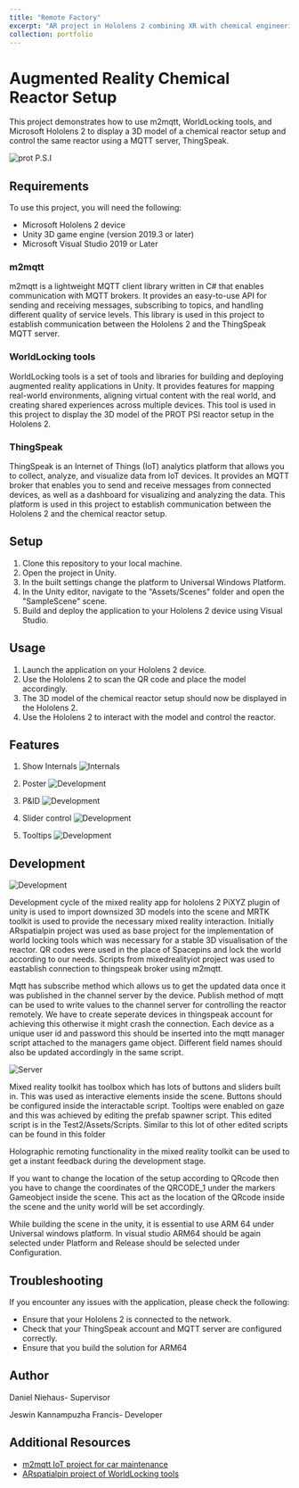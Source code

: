 ```yaml
---
title: "Remote Factory"
excerpt: "AR project in Hololens 2 combining XR with chemical engineering and IoT making possible to remotely control a plant from your home<br/><img src='/images/reactor.png'>"
collection: portfolio
---
```


# Augmented Reality Chemical Reactor Setup

This project demonstrates how to use m2mqtt, WorldLocking tools, and Microsoft Hololens 2 to display a 3D model of a chemical reactor setup and control the same reactor using a MQTT server, ThingSpeak.

![prot P.S.I](/images/reactor.png)

## Requirements

To use this project, you will need the following:

- Microsoft Hololens 2 device
- Unity 3D game engine (version 2019.3 or later)
- Microsoft Visual Studio 2019 or Later

### m2mqtt

m2mqtt is a lightweight MQTT client library written in C# that enables communication with MQTT brokers. It provides an easy-to-use API for sending and receiving messages, subscribing to topics, and handling different quality of service levels. This library is used in this project to establish communication between the Hololens 2 and the ThingSpeak MQTT server.

### WorldLocking tools

WorldLocking tools is a set of tools and libraries for building and deploying augmented reality applications in Unity. It provides features for mapping real-world environments, aligning virtual content with the real world, and creating shared experiences across multiple devices. This tool is used in this project to display the 3D model of the PROT PSI reactor setup in the Hololens 2.

### ThingSpeak

ThingSpeak is an Internet of Things (IoT) analytics platform that allows you to collect, analyze, and visualize data from IoT devices. It provides an MQTT broker that enables you to send and receive messages from connected devices, as well as a dashboard for visualizing and analyzing the data. This platform is used in this project to establish communication between the Hololens 2 and the chemical reactor setup.

## Setup

1. Clone this repository to your local machine.
2. Open the project in Unity.
3. In the built settings change the platform to Universal Windows Platform.
4. In the Unity editor, navigate to the "Assets/Scenes" folder and open the "SampleScene" scene.
5. Build and deploy the application to your Hololens 2 device using Visual Studio.


## Usage

1. Launch the application on your Hololens 2 device.
2. Use the Hololens 2 to scan the QR code and place the model accordingly.
3. The 3D model of the chemical reactor setup should now be displayed in the Hololens 2.
4. Use the Hololens 2 to interact with the model and control the reactor.

## Features

1. Show Internals
![Internals](/images/Internals.png)

2. Poster
![Development](/images/Poster.png)

3. P&ID
![Development](/images/PID.png)

4. Slider control
![Development](/images/Slider.png)

5. Tooltips
![Development](/images/Tooltip.png)

## Development
![Development](/images/Development.png)

Development cycle of the mixed reality app for hololens 2
PiXYZ plugin of unity is used to import downsized 3D models into the scene and MRTK toolkit is used to provide the necessary mixed reality interaction. Initially ARspatialpin project was used as base project for the implementation of world locking tools which was necessary for a stable 3D visualisation of the reactor. QR codes were used in the place of Spacepins and lock the world according to our needs. Scripts from mixedrealityiot project was used to eastablish connection to thingspeak broker using m2mqtt. 

Mqtt has subscribe method which allows us to get the updated data once it was published in the channel server by the device. Publish method of mqtt can be used to write values to the channel server for controlling the reactor remotely. We have to create seperate devices in thingspeak account for achieving this otherwise it might crash the connection. Each device as a unique user id and password this should be inserted into the mqtt manager script attached to the managers game object. Different field names should also be updated accordingly in the same script.

![Server](/images/MQTTserver.png)

Mixed reality toolkit has toolbox which has lots of buttons and sliders built in. This was used as interactive elements inside the scene. Buttons should be configured inside the interactable script. Tooltips were enabled on gaze and this was achieved by editing the prefab spawner script. This edited script is in the  Test2/Assets/Scripts. Similar to this lot of other edited scripts can be found in this folder

Holographic remoting functionality in the mixed reality toolkit can be used to get a instant feedback during the development stage.

If you want to change the location of the setup according to QRcode then you have to change the coordinates of the QRCODE_1 under the markers Gameobject inside the scene. This act as the location of the QRcode inside the scene and the unity world will be set accordingly.

While building the scene in the unity, it is essential to use ARM 64 under Universal windows platform. In visual studio ARM64 should be again selected under Platform and Release  should be selected under Configuration.
## Troubleshooting

If you encounter any issues with the application, please check the following:

- Ensure that your Hololens 2 is connected to the network.
- Check that your ThingSpeak account and MQTT server are configured correctly.
- Ensure that you build the solution for ARM64

## Author
Daniel Niehaus- Supervisor

Jeswin Kannampuzha Francis- Developer


## Additional Resources


- [m2mqtt IoT project for car maintenance](https://github.com/mixedrealityiot/OBD-II_MQTT_HoloLens.git)
- [ARspatialpin project of WorldLocking tools](https://github.com/microsoft/MixedReality-WorldLockingTools-Samples.git)
 
